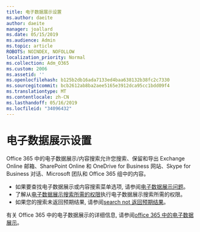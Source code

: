 ```yaml
---
title: 电子数据展示设置
ms.author: daeite
author: daeite
manager: joallard
ms.date: 05/15/2019
ms.audience: Admin
ms.topic: article
ROBOTS: NOINDEX, NOFOLLOW
localization_priority: Normal
ms.collection: Adm_O365
ms.custom: 2006
ms.assetid: ''
ms.openlocfilehash: b125b2db16ada7133ed4baa638132b38fc2c7330
ms.sourcegitcommit: bcb2612ab8ba2aee5165e3912dca95cc1bdd09f4
ms.translationtype: MT
ms.contentlocale: zh-CN
ms.lasthandoff: 05/16/2019
ms.locfileid: "34096432"
---
```

# <a name="ediscovery-settings"></a>电子数据展示设置

Office 365 中的电子数据展示/内容搜索允许您搜索、保留和导出 Exchange Online 邮箱、SharePoint Online 和 OneDrive for Business 网站、Skype for Business 对话、Microsoft 团队和 Office 365 组中的内容。

- 如果要查找电子数据展示或内容搜索菜单选项, 请参阅[电子数据展示问题](https://docs.microsoft.com/en-us/alchemyinsights/ediscovery-issues)。
- 了解从[电子数据展示搜索所需的权限](https://docs.microsoft.com/en-us/alchemyinsights/permissions-required-for-ediscovery-searches)执行电子数据展示搜索所需的权限。
- 如果您的搜索未返回预期结果, 请参阅[search not 返回预期结果](https://docs.microsoft.com/en-us/alchemyinsights/search-not-returning-expected-results)。

有关 Office 365 中的电子数据展示的详细信息, 请参阅[office 365 中的电子数据展示](https://docs.microsoft.com/en-us/office365/securitycompliance/ediscovery)。
